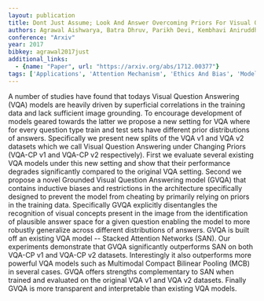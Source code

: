 ```yaml
---
layout: publication
title: Dont Just Assume; Look And Answer Overcoming Priors For Visual Question Answering
authors: Agrawal Aishwarya, Batra Dhruv, Parikh Devi, Kembhavi Aniruddha
conference: "Arxiv"
year: 2017
bibkey: agrawal2017just
additional_links:
  - {name: "Paper", url: "https://arxiv.org/abs/1712.00377"}
tags: ['Applications', 'Attention Mechanism', 'Ethics And Bias', 'Model Architecture', 'Multimodal Models', 'RAG', 'Training Techniques']
---
```

A number of studies have found that todays Visual Question Answering (VQA) models are heavily driven by superficial correlations in the training data and lack sufficient image grounding. To encourage development of models geared towards the latter we propose a new setting for VQA where for every question type train and test sets have different prior distributions of answers. Specifically we present new splits of the VQA v1 and VQA v2 datasets which we call Visual Question Answering under Changing Priors (VQA-CP v1 and VQA-CP v2 respectively). First we evaluate several existing VQA models under this new setting and show that their performance degrades significantly compared to the original VQA setting. Second we propose a novel Grounded Visual Question Answering model (GVQA) that contains inductive biases and restrictions in the architecture specifically designed to prevent the model from cheating by primarily relying on priors in the training data. Specifically GVQA explicitly disentangles the recognition of visual concepts present in the image from the identification of plausible answer space for a given question enabling the model to more robustly generalize across different distributions of answers. GVQA is built off an existing VQA model -- Stacked Attention Networks (SAN). Our experiments demonstrate that GVQA significantly outperforms SAN on both VQA-CP v1 and VQA-CP v2 datasets. Interestingly it also outperforms more powerful VQA models such as Multimodal Compact Bilinear Pooling (MCB) in several cases. GVQA offers strengths complementary to SAN when trained and evaluated on the original VQA v1 and VQA v2 datasets. Finally GVQA is more transparent and interpretable than existing VQA models.
